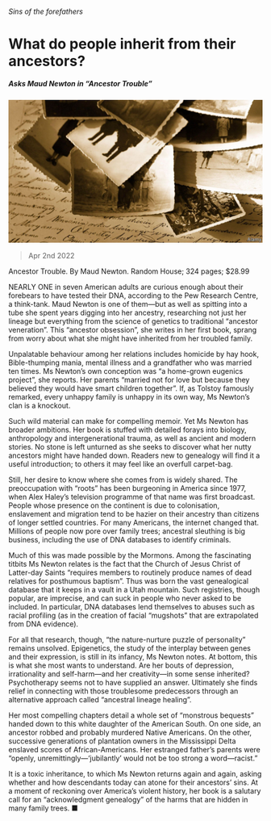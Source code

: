 ###### Sins of the forefathers

# What do people inherit from their ancestors? 

##### Asks Maud Newton in “Ancestor Trouble” 

![image](images/20220402_cup503.jpg) 

> Apr 2nd 2022 

Ancestor Trouble. By Maud Newton. Random House; 324 pages; $28.99

NEARLY ONE in seven American adults are curious enough about their forebears to have tested their DNA, according to the Pew Research Centre, a think-tank. Maud Newton is one of them—but as well as spitting into a tube she spent years digging into her ancestry, researching not just her lineage but everything from the science of genetics to traditional “ancestor veneration”. This “ancestor obsession”, she writes in her first book, sprang from worry about what she might have inherited from her troubled family.


Unpalatable behaviour among her relations includes homicide by hay hook, Bible-thumping mania, mental illness and a grandfather who was married ten times. Ms Newton’s own conception was “a home-grown eugenics project”, she reports. Her parents “married not for love but because they believed they would have smart children together”. If, as Tolstoy famously remarked, every unhappy family is unhappy in its own way, Ms Newton’s clan is a knockout.

Such wild material can make for compelling memoir. Yet Ms Newton has broader ambitions. Her book is stuffed with detailed forays into biology, anthropology and intergenerational trauma, as well as ancient and modern stories. No stone is left unturned as she seeks to discover what her nutty ancestors might have handed down. Readers new to genealogy will find it a useful introduction; to others it may feel like an overfull carpet-bag.

Still, her desire to know where she comes from is widely shared. The preoccupation with “roots” has been burgeoning in America since 1977, when Alex Haley’s television programme of that name was first broadcast. People whose presence on the continent is due to colonisation, enslavement and migration tend to be hazier on their ancestry than citizens of longer settled countries. For many Americans, the internet changed that. Millions of people now pore over family trees; ancestral sleuthing is big business, including the use of DNA databases to identify criminals.

Much of this was made possible by the Mormons. Among the fascinating titbits Ms Newton relates is the fact that the Church of Jesus Christ of Latter-day Saints “requires members to routinely produce names of dead relatives for posthumous baptism”. Thus was born the vast genealogical database that it keeps in a vault in a Utah mountain. Such registries, though popular, are imprecise, and can suck in people who never asked to be included. In particular, DNA databases lend themselves to abuses such as racial profiling (as in the creation of facial “mugshots” that are extrapolated from DNA evidence).

For all that research, though, “the nature-nurture puzzle of personality” remains unsolved. Epigenetics, the study of the interplay between genes and their expression, is still in its infancy, Ms Newton notes. At bottom, this is what she most wants to understand. Are her bouts of depression, irrationality and self-harm—and her creativity—in some sense inherited? Psychotherapy seems not to have supplied an answer. Ultimately she finds relief in connecting with those troublesome predecessors through an alternative approach called “ancestral lineage healing”.

Her most compelling chapters detail a whole set of “monstrous bequests” handed down to this white daughter of the American South. On one side, an ancestor robbed and probably murdered Native Americans. On the other, successive generations of plantation owners in the Mississippi Delta enslaved scores of African-Americans. Her estranged father’s parents were “openly, unremittingly—‘jubilantly’ would not be too strong a word—racist.”

It is a toxic inheritance, to which Ms Newton returns again and again, asking whether and how descendants today can atone for their ancestors’ sins. At a moment of reckoning over America’s violent history, her book is a salutary call for an “acknowledgment genealogy” of the harms that are hidden in many family trees. ■

